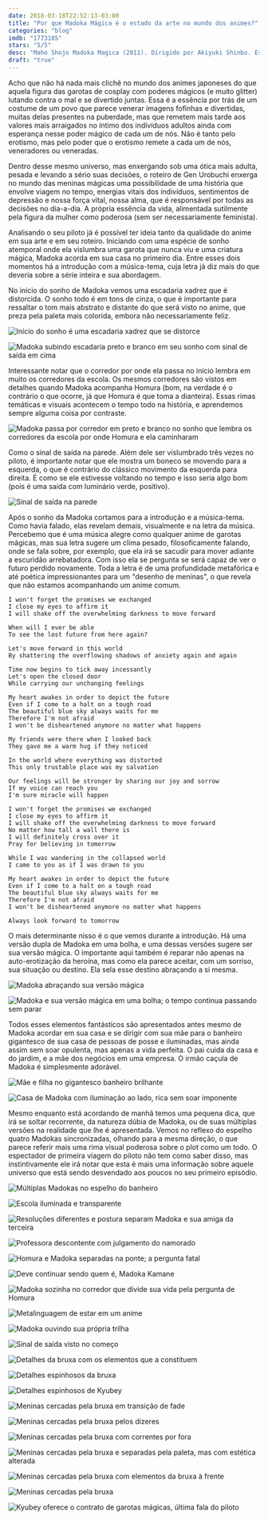 ```yaml
---
date: 2018-03-18T22:52:13-03:00
title: "Por que Madoka Mágica é o estado da arte no mundo dos animes?"
categories: "blog"
imdb: "1773185"
stars: "5/5"
desc: "Maho Shojo Madoka Magica (2011). Dirigido por Akiyuki Shinbo. Escrito por Gen Urobuchi (personagens por Ume Aoki). Com Aoi Yûki (Madoka Kaname), Chiwa Saitô (Homura), Emiri Kato (Kyubey)"
draft: "true"
---
```

Acho que não há nada mais clichê no mundo dos animes japoneses do que aquela figura das garotas de cosplay com poderes mágicos (e muito glitter) lutando contra o mal e se divertido juntas. Essa é a essência por trás de um costume de um povo que parece venerar imagens fofinhas e divertidas, muitas delas presentes na puberdade, mas que remetem mais tarde aos valores mais arraigados no íntimo dos indivíduos adultos ainda com esperança nesse poder mágico de cada um de nós. Não é tanto pelo erotismo, mas pelo poder que o erotismo remete a cada um de nós, veneradores ou veneradas.

Dentro desse mesmo universo, mas enxergando sob uma ótica mais adulta, pesada e levando a sério suas decisões, o roteiro de Gen Urobuchi enxerga no mundo das meninas mágicas uma possibilidade de uma história que envolve viagem no tempo, energias vitais dos indivíduos, sentimentos de depressão e nossa força vital, nossa alma, que é responsável por todas as decisões no dia-a-dia. A própria essência da vida, alimentada sutilmente pela figura da mulher como poderosa (sem ser necessariamente feminista).

Analisando o seu piloto já é possível ter ideia tanto da qualidade do anime em sua arte e em seu roteiro. Iniciando com uma espécie de sonho atemporal onde ela vislumbra uma garota que nunca viu e uma criatura mágica, Madoka acorda em sua casa no primeiro dia. Entre esses dois momentos há a introdução com a música-tema, cuja letra já diz mais do que deveria sobre a série inteira e sua abordagem.

No início do sonho de Madoka vemos uma escadaria xadrez que é distorcida. O sonho todo é em tons de cinza, o que é importante para ressaltar o tom mais abstrato e distante do que será visto no anime, que preza pela paleta mais colorida, embora não necessariamente feliz.

![Início do sonho é uma escadaria xadrez que se distorce](https://i.imgur.com/OIMCCzQ.png)

![Madoka subindo escadaria preto e branco em seu sonho com sinal de saída em cima](https://i.imgur.com/AUAT3sI.png)

Interessante notar que o corredor por onde ela passa no início lembra em muito os corredores da escola. Os mesmos corredores são vistos em detalhes quando Madoka acompanha Homura (bom, na verdade é o contrário o que ocorre, já que Homura é que toma a dianteira). Essas rimas temáticas e visuais acontecem o tempo todo na história, e aprendemos sempre alguma coisa por contraste.

![Madoka passa por corredor em preto e branco no sonho que lembra os corredores da escola por onde Homura e ela caminharam](https://i.imgur.com/2e02WUW.png)

Como o sinal de saída na parede. Além dele ser vislumbrado três vezes no piloto, é importante notar que ele mostra um boneco se movendo para a esquerda, o que é contrário do clássico movimento da esquerda para direita. É como se ele estivesse voltando no tempo e isso seria algo bom (pois é uma saída com luminário verde, positivo).

![Sinal de saída na parede](https://i.imgur.com/HwjYhIc.png)

Após o sonho da Madoka cortamos para a introdução e a música-tema. Como havia falado, elas revelam demais, visualmente e na letra da música. Percebemo que é uma música alegre como qualquer anime de garotas mágicas, mas sua letra sugere um clima pesado, filosoficamente falando, onde se fala sobre, por exemplo, que ela irá se sacudir para mover adiante a escuridão arrebatadora. Com isso ela se pergunta se será capaz de ver o futuro perdido novamente. Toda a letra é de uma profundidade metafórica e até poética impressionantes para um "desenho de meninas", o que revela que não estamos acompanhando um anime comum.

```
I won't forget the promises we exchanged 
I close my eyes to affirm it 
I will shake off the overwhelming darkness to move forward

When will I ever be able 
To see the lost future from here again?

Let's move forward in this world 
By shattering the overflowing shadows of anxiety again and again

Time now begins to tick away incessantly 
Let's open the closed door 
While carrying our unchanging feelings

My heart awakes in order to depict the future 
Even if I come to a halt on a tough road 
The beautiful blue sky always waits for me 
Therefore I'm not afraid 
I won't be disheartened anymore no matter what happens

My friends were there when I looked back 
They gave me a warm hug if they noticed

In the world where everything was distorted 
This only trustable place was my salvation

Our feelings will be stronger by sharing our joy and sorrow 
If my voice can reach you 
I'm sure miracle will happen

I won't forget the promises we exchanged 
I close my eyes to affirm it 
I will shake off the overwhelming darkness to move forward 
No matter how tall a wall there is 
I will definitely cross over it 
Pray for believing in tomorrow

While I was wandering in the collapsed world 
I came to you as if I was drawn to you

My heart awakes in order to depict the future 
Even if I come to a halt on a tough road 
The beautiful blue sky always waits for me 
Therefore I'm not afraid 
I won't be disheartened anymore no matter what happens

Always look forward to tomorrow
```

O mais determinante nisso é o que vemos durante a introdução. Há uma versão dupla de Madoka em uma bolha, e uma dessas versões sugere ser sua versão mágica. O importante aqui também é reparar não apenas na auto-erotização da heroína, mas como ela parece aceitar, com um sorriso, sua situação ou destino. Ela sela esse destino abraçando a si mesma.

![Madoka abraçando sua versão mágica](https://i.imgur.com/TNSvHLY.png)

![Madoka e sua versão mágica em uma bolha; o tempo continua passando sem parar](https://i.imgur.com/rJoXFge.png)

Todos esses elementos fantásticos são apresentados antes mesmo de Madoka acordar em sua casa e se dirigir com sua mãe para o banheiro gigantesco de sua casa de pessoas de posse e iluminadas, mas ainda assim sem soar opulenta, mas apenas a vida perfeita. O pai cuida da casa e do jardim, e a mãe dos negócios em uma empresa. O irmão caçula de Madoka é simplesmente adorável.

![Mãe e filha no gigantesco banheiro brilhante](https://i.imgur.com/MzFXXnZ.png)

![Casa de Madoka com iluminação ao lado, rica sem soar imponente](https://i.imgur.com/hKPQ8M7.png)

Mesmo enquanto está acordando de manhã temos uma pequena dica, que irá se soltar recorrente, da natureza dúbia de Madoka, ou de suas múltiplas versões na realidade que lhe é apresentada. Vemos no reflexo do espelho quatro Madokas sincronizadas, olhando para a mesma direção, o que parece referir mais uma rima visual poderosa sobre o plot como um todo. O espectador de primeira viagem do piloto não tem como saber disso, mas instintivamente ele irá notar que esta é mais uma informação sobre aquele universo que está sendo desvendado aos poucos no seu primeiro episódio.

![Múltiplas Madokas no espelho do banheiro](https://i.imgur.com/gqi9TUP.png)


![Escola iluminada e transparente](https://i.imgur.com/7S6BONf.png)

![Resoluções diferentes e postura separam Madoka e sua amiga da terceira](https://i.imgur.com/isMRK9q.png)

![Professora descontente com julgamento do namorado](https://i.imgur.com/U53HfcM.png)


![Homura e Madoka separadas na ponte; a pergunta fatal](https://i.imgur.com/zCGLi5x.png)

![Deve continuar sendo quem é, Madoka Kamane](https://i.imgur.com/CzatH4w.png)

![Madoka sozinha no corredor que divide sua vida pela pergunta de Homura](https://i.imgur.com/bZJx81g.png)


![Metalinguagem de estar em um anime](https://i.imgur.com/pSzEip2.png)

![Madoka ouvindo sua própria trilha](https://i.imgur.com/LjQe9EI.png)

![Sinal de saída visto no começo](https://i.imgur.com/n9HZ00k.png)


![Detalhes da bruxa com os elementos que a constituem](https://i.imgur.com/hRIFCUb.png)


![Detalhes espinhosos da bruxa](https://i.imgur.com/7vcFZwQ.png)

![Detalhes espinhosos de Kyubey](https://i.imgur.com/2FB9GLs.png)


![Meninas cercadas pela bruxa em transição de fade](https://i.imgur.com/HYMSa6E.png)

![Meninas cercadas pela bruxa pelos dizeres](https://i.imgur.com/DwTRKe6.png)

![Meninas cercadas pela bruxa com correntes por fora](https://i.imgur.com/NRyrUw9.png)

![Meninas cercadas pela bruxa e separadas pela paleta, mas com estética alterada](https://i.imgur.com/hSTnu30.png)

![Meninas cercadas pela bruxa com elementos da bruxa à frente](https://i.imgur.com/O6UMkca.png)

![Meninas cercadas pela bruxa](https://i.imgur.com/M1cn2Ym.png)


![Kyubey oferece o contrato de garotas mágicas, última fala do piloto](https://i.imgur.com/Pk048Wf.png)

